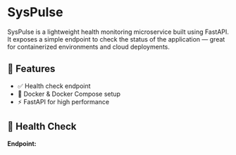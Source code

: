 # SysPulse

SysPulse is a lightweight health monitoring microservice built using FastAPI. It exposes a simple endpoint to check the status of the application — great for containerized environments and cloud deployments.

## 🚀 Features

- ✅ Health check endpoint
- 🐳 Docker & Docker Compose setup
- ⚡ FastAPI for high performance

## 🧪 Health Check

**Endpoint:**

